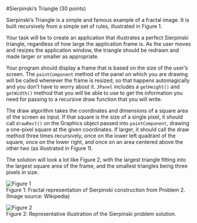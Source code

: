 #Sierpinski’s Triangle (30 points)

Sierpinski’s Triangle is a simple and famous example of a fractal image. It is built recursively from a simple set of rules, illustrated in Figure 1.

Your task will be to create an application that illustrates a perfect Sierpinski triangle, regardless of how large the application frame is. As the user moves and resizes the application window, the triangle should be redrawn and made larger or smaller as appropriate.

Your program should display a frame that is based on the size of the user’s screen. The
`paintComponent` method of the panel on which you are drawing will be called whenever the frame is resized, so that happens automagically and you don’t have to worry about it. `JPanel` includes a `getHeight()` and `getWidth()` method that you will be able to use to get the information you need for passing to a recursive draw function that you will write.

The draw algorithm takes the coordinates and dimensions of a square area of the screen as
input. If that square is the size of a single pixel, it should call `drawRect()` on the Graphics object
passed into `paintComponent`, drawing a one-pixel square at the given coordinates. If larger, it should call the draw method three times recursively, once on the lower left quadrant of the square, once on the lower right, and once on an area centered above the other two (as illustrated in Figure 1).

The solution will look a lot like Figure 2, with the largest triangle fitting into the largest square area of the frame, and the smallest triangles being three pixels in size.

![Figure 1](https://i.stack.imgur.com/uFhM7.png)  
Figure 1: Fractal representation of Sierpinski construction from Problem 2. (Image source: Wikipedia)

![Figure 2](https://i.stack.imgur.com/dBdJO.png)  
Figure 2: Representative illustration of the Sierpinski problem solution.
